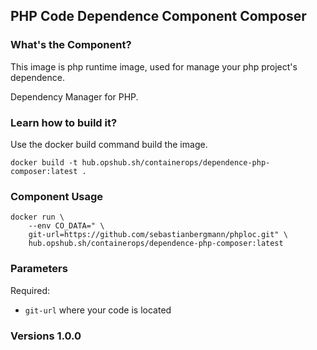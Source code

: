 ## PHP Code Dependence Component Composer

### What's the Component?

This image is php runtime image, used for manage your php project's dependence. 

Dependency Manager for PHP.

### Learn how to build it?

Use the docker build command build the image.

```shell
docker build -t hub.opshub.sh/containerops/dependence-php-composer:latest .
```

### Component Usage

```shell
docker run \
    --env CO_DATA=" \
    git-url=https://github.com/sebastianbergmann/phploc.git" \
    hub.opshub.sh/containerops/dependence-php-composer:latest
```

### Parameters 

Required:

- `git-url` where your code is located

### Versions 1.0.0